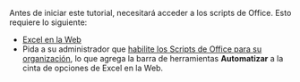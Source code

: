 Antes de iniciar este tutorial, necesitará acceder a los scripts de Office. Esto requiere lo siguiente:

- [Excel en la Web](https://www.office.com/launch/excel)
- Pida a su administrador que [habilite los Scripts de Office para su organización](https://support.office.com/article/office-scripts-settings-in-m365-19d3c51a-6ca2-40ab-978d-60fa49554dcf), lo que agrega la barra de herramientas **Automatizar** a la cinta de opciones de Excel en la Web.